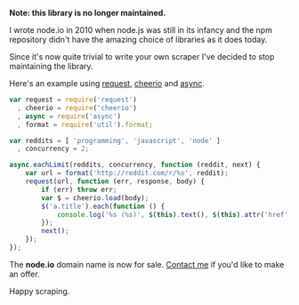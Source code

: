 **Note: this library is no longer maintained.**

I wrote node.io in 2010 when node.js was still in its infancy and the npm repository didn't have the amazing choice of libraries as it does today.

Since it's now quite trivial to write your own scraper I've decided to stop maintaining the library.

Here's an example using [request](https://github.com/mikeal/request), [cheerio](https://github.com/MatthewMueller/cheerio) and [async](https://github.com/caolan/async).

```javascript
var request = require('request')
  , cheerio = require('cheerio')
  , async = require('async')
  , format = require('util').format;

var reddits = [ 'programming', 'javascript', 'node' ]
  , concurrency = 2;

async.eachLimit(reddits, concurrency, function (reddit, next) {
    var url = format('http://reddit.com/r/%s', reddit);
    request(url, function (err, response, body) {
        if (err) throw err;
        var $ = cheerio.load(body);
        $('a.title').each(function () {
            console.log('%s (%s)', $(this).text(), $(this).attr('href'));
        });
        next();
    });
});
```

The **node.io** domain name is now for sale. [Contact me](mailto:cohara87@gmail.com) if you'd like to make an offer.

Happy scraping.
